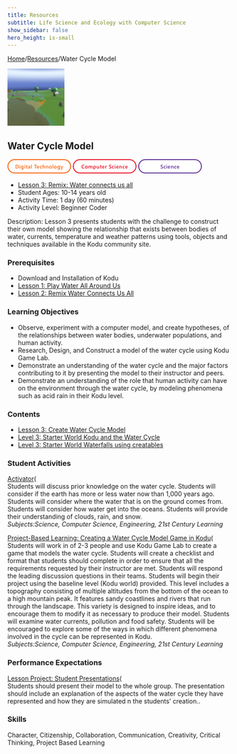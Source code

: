 ```yaml
---
title: Resources
subtitle: Life Science and Ecology with Computer Science
show_sidebar: false
hero_height: is-small
---
```


[Home](..)/[Resources](.)/Water Cycle Model

[![](water_cycle_model.png)](https://www.kodugamelab.com/worlds/#fze6aXWb1kWSICi7zTAWuw==)

## Water Cycle Model
![Digital Technology](dt.png) ![Computer Science](cs.png) ![Science](s.png)

* [Lesson 3: Remix: Water connects us all](water_all_around_us.pdf#page=4)
* Student Ages: 10-14 years old
* Activity Time: 1 day (60 minutes) 
* Activity Level: Beginner Coder

Description: Lesson 3 presents students with the challenge to construct their own model showing the relationship that exists between bodies of water, currents, temperature and weather patterns using tools, objects and techniques available in the Kodu community site.

### Prerequisites
* Download and Installation of Kodu
* [Lesson 1: Play Water All Around Us](water_all_around_us)
* [Lesson 2: Remix Water Connects Us All](water_connects_us_all)

### Learning Objectives
* Observe, experiment with a computer model, and create hypotheses, of the relationships between water bodies, underwater populations, and human activity.
* Research, Design, and Construct a model of the water cycle using Kodu Game Lab.
* Demonstrate an understanding of the water cycle and the major factors contributing to it by presenting the model to their instructor and peers.
* Demonstrate an understanding of the role that human activity can have on the environment through the water cycle, by modeling phenomena such as acid rain in their Kodu level.

### Contents
* [Lesson 3: Create Water Cycle Model](water_all_around_us.pdf#page=19)
* [Level 3: Starter World Kodu and the Water Cycle](https://www.kodugamelab.com/worlds/#fze6aXWb1kWSICi7zTAWuw==)
* [Level 3: Starter World Waterfalls using creatables](https://www.kodugamelab.com/worlds/#UMv2OoO2HUmwqonmqOswgw==)

### Student Activities
[Activator](water_all_around_us.pdf#page=19)(<br>
Students will discuss prior knowledge on the water cycle. Students will consider if the earth has more or less water now than 1,000 years ago. Students will consider where the water that is on the ground comes from. Students will consider how water get into the oceans. Students will provide their understanding of clouds, rain, and snow.<br>
*Subjects:Science, Computer Science, Engineering, 21st Century Learning*

[Project-Based Learning: Creating a Water Cycle Model Game in Kodu](water_all_around_us.pdf#page=20)(<br>
Students will work in of 2-3 people and use Kodu Game Lab to create a game that models the water cycle. Students will create a checklist and format that students should complete in order to ensure that all the requirements requested by their instructor are met. Students will respond the leading discussion questions in their teams. Students will begin their project using the baseline level (Kodu world) provided. This level includes a topography consisting of multiple altitudes from the bottom of the ocean to a high mountain peak. It features sandy coastlines and rivers that run through the landscape. This variety is designed to inspire ideas, and to encourage them to modify it as necessary to produce their model. Students will examine water currents, pollution and food safety. Students will be encouraged to explore some of the ways in which different phenomena involved in the cycle can be represented in Kodu.<br>
*Subjects:Science, Computer Science, Engineering, 21st Century Learning*

### Performance Expectations 
[Lesson Project: Student Presentations](water_all_around_us.pdf#page=21)(<br>
Students should present their model to the whole group. The presentation should include an explanation of the aspects of the water cycle they have represented and how they are simulated n the students’ creation.. 

### Skills
Character,
Citizenship,
Collaboration,
Communication,
Creativity,
Critical Thinking,
Project Based Learning
